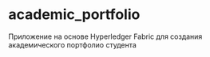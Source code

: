 # academic_portfolio

Приложение на основе Hyperledger Fabric для создания академического портфолио студента